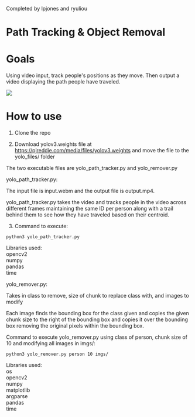Completed by lpjones and ryuliou
# Path Tracking & Object Removal
# Goals
Using video input, track people's positions as they move. Then output a video displaying the path people have traveled.

![](out_imgs/Path-find.gif)

# How to use
1. Clone the repo

2. Download yolov3.weights file at https://pjreddie.com/media/files/yolov3.weights and move the file to the yolo_files/ folder

The two executable files are yolo_path_tracker.py and yolo_remover.py

yolo_path_tracker.py:

The input file is input.webm and the output file is output.mp4.

yolo_path_tracker.py takes the video and tracks people in the video across different frames maintaining the same ID per person along with a trail behind them to see how they have traveled based on their centroid.

3. Command to execute:
```console
python3 yolo_path_tracker.py
```
Libraries used: \
opencv2 \
numpy \
pandas \
time

yolo_remover.py:

Takes in class to remove, size of chunk to replace class with, and images to modify

Each image finds the bounding box for the class given and copies the given chunk size to the right of the bounding box and copies it over the bounding box removing the original pixels within the bounding box.

Command to execute yolo_remover.py using class of person, chunk size of 10 and modifying all images in imgs/:
```console
python3 yolo_remover.py person 10 imgs/
```
Libraries used: \
os \
opencv2 \
numpy \
matplotlib \
argparse \
pandas \
time
